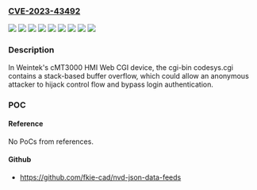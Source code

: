 ### [CVE-2023-43492](https://cve.mitre.org/cgi-bin/cvename.cgi?name=CVE-2023-43492)
![](https://img.shields.io/static/v1?label=Product&message=cMT-FHD&color=blue)
![](https://img.shields.io/static/v1?label=Product&message=cMT-HDM&color=blue)
![](https://img.shields.io/static/v1?label=Product&message=cMT3071&color=blue)
![](https://img.shields.io/static/v1?label=Product&message=cMT3072&color=blue)
![](https://img.shields.io/static/v1?label=Product&message=cMT3090&color=blue)
![](https://img.shields.io/static/v1?label=Product&message=cMT3103&color=blue)
![](https://img.shields.io/static/v1?label=Product&message=cMT3151&color=blue)
![](https://img.shields.io/static/v1?label=Version&message=0%20&color=brightgreen)
![](https://img.shields.io/static/v1?label=Vulnerability&message=CWE-121%20Stack-based%20Buffer%20Overflow&color=brightgreen)

### Description

In Weintek's cMT3000 HMI Web CGI device, the cgi-bin codesys.cgi contains a stack-based buffer overflow, which could allow an anonymous attacker to hijack control flow and bypass login authentication.

### POC

#### Reference
No PoCs from references.

#### Github
- https://github.com/fkie-cad/nvd-json-data-feeds

